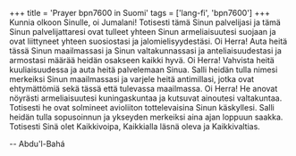 +++
title = 'Prayer bpn7600 in Suomi'
tags = ['lang-fi', 'bpn7600']
+++
Kunnia olkoon Sinulle, oi Jumalani! Totisesti tämä Sinun palvelijasi ja tämä Sinun palvelijattaresi ovat tulleet yhteen Sinun armeliaisuutesi suojaan ja ovat liittyneet yhteen suosiostasi ja jalomielisyydestäsi. Oi Herra! Auta heitä tässä Sinun maailmassasi ja Sinun valtakunnassasi ja anteliaisuudestasi ja armostasi määrää heidän osakseen kaikki hyvä. Oi Herra!  Vahvista heitä kuuliaisuudessa ja auta heitä palvelemaan Sinua. Salli heidän tulla nimesi merkeiksi Sinun maailmassasi ja varjele heitä antimillasi, jotka ovat ehtymättömiä sekä tässä että tulevassa maailmassa. Oi Herra! He anovat nöyrästi armeliaisuutesi kuningaskuntaa ja kutsuvat ainoutesi valtakuntaa. Totisesti he ovat solmineet avioliiton tottelevaisina Sinun käskyllesi. Salli heidän tulla sopusoinnun ja ykseyden merkeiksi aina ajan loppuun saakka. Totisesti Sinä olet Kaikkivoipa, Kaikkialla läsnä oleva ja Kaikkivaltias.

-- Abdu'l-Bahá
